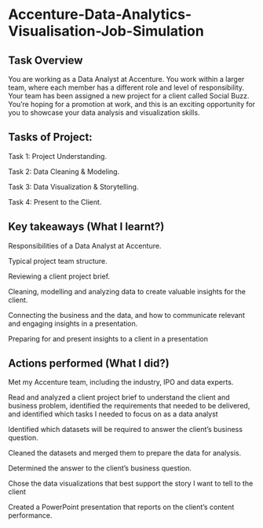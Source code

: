 # Accenture-Data-Analytics-Visualisation-Job-Simulation
## Task Overview
You are working as a Data Analyst at Accenture.
You work within a larger team, where each member has a different role and level of responsibility.
Your team has been assigned a new project for a client called Social Buzz.
You’re hoping for a promotion at work, and this is an exciting opportunity for you to showcase your data analysis and visualization skills.

##  Tasks of Project:
Task 1: Project Understanding.

Task 2: Data Cleaning & Modeling.

Task 3: Data Visualization & Storytelling.

Task 4: Present to the Client.

## Key takeaways (What I learnt?)
Responsibilities of a Data Analyst at Accenture.

Typical project team structure.

Reviewing a client project brief.

Cleaning, modelling and analyzing data to create valuable insights for the client. 

Connecting the business and the data, and how to communicate relevant and engaging insights in a presentation.

Preparing for and present insights to a client in a presentation 

## Actions performed (What I did?)
Met my Accenture team, including the industry, IPO and data experts.

Read and analyzed a client project brief to understand the client and business problem, identified the requirements that needed to be delivered, and identified which tasks I needed to focus on as a data analyst

Identified which datasets will be required to answer the client’s business question.

Cleaned the datasets and merged them to prepare the data for analysis.

Determined the answer to the client’s business question.

Chose the data visualizations that best support the story I want to tell to the client

Created a PowerPoint presentation that reports on the client’s content performance.



